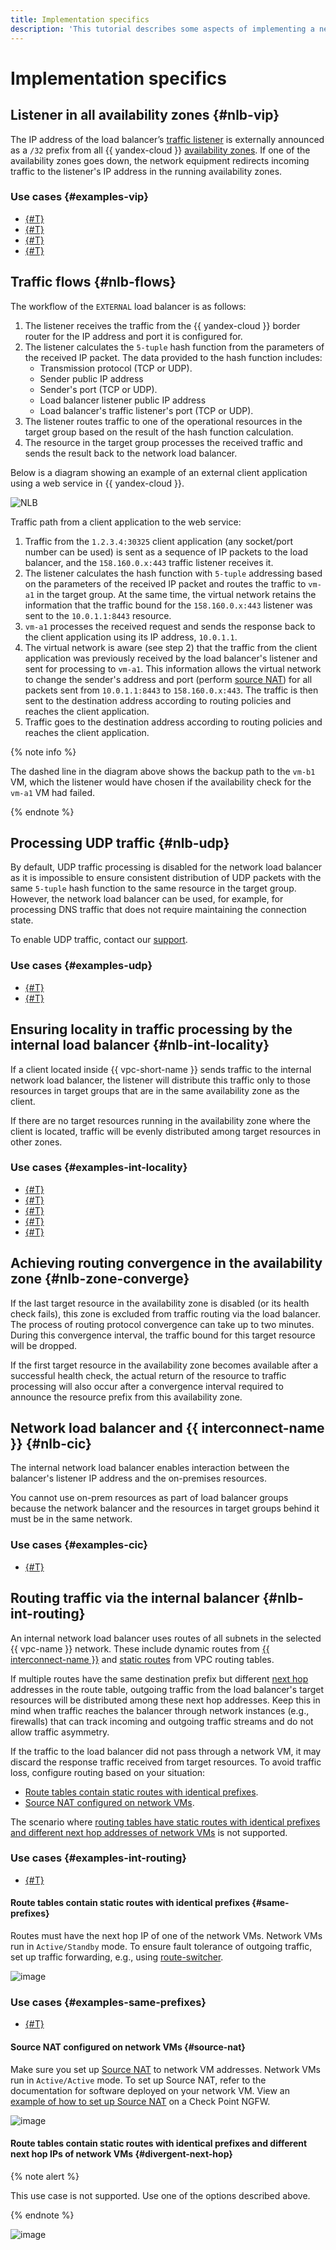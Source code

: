 ```yaml
---
title: Implementation specifics
description: 'This tutorial describes some aspects of implementing a network load balancer in {{ yandex-cloud }}: the external load balancer workflow, UDP traffic processing, routing traffic through the internal load balancer, etc.'
---
```


# Implementation specifics


## Listener in all availability zones {#nlb-vip}

The IP address of the load balancer’s [traffic listener](listener.md) is externally announced as a `/32` prefix from all {{ yandex-cloud }} [availability zones](../../overview/concepts/geo-scope.md). If one of the availability zones goes down, the network equipment redirects incoming traffic to the listener's IP address in the running availability zones.


### Use cases {#examples-vip}

* [{#T}](../tutorials/updating-under-load.md)
* [{#T}](../tutorials/web-service.md)
* [{#T}](../tutorials/exchange.md)
* [{#T}](../tutorials/mssql-alwayson-lb.md)


## Traffic flows {#nlb-flows}

The workflow of the `EXTERNAL` load balancer is as follows:

1. The listener receives the traffic from the {{ yandex-cloud }} border router for the IP address and port it is configured for.
1. The listener calculates the `5-tuple` hash function from the parameters of the received IP packet. The data provided to the hash function includes:
    * Transmission protocol (TCP or UDP).
    * Sender public IP address
    * Sender's port (TCP or UDP).
    * Load balancer listener public IP address
    * Load balancer's traffic listener's port (TCP or UDP).
1. The listener routes traffic to one of the operational resources in the target group based on the result of the hash function calculation.
1. The resource in the target group processes the received traffic and sends the result back to the network load balancer.

Below is a diagram showing an example of an external client application using a web service in {{ yandex-cloud }}.

![NLB](../../_assets/network-load-balancer/nlb-flows.svg)

Traffic path from a client application to the web service:

1. Traffic from the `1.2.3.4:30325` client application (any socket/port number can be used) is sent as a sequence of IP packets to the load balancer, and the `158.160.0.x:443` traffic listener receives it.
1. The listener calculates the hash function with `5-tuple` addressing based on the parameters of the received IP packet and routes the traffic to `vm-a1` in the target group. At the same time, the virtual network retains the information that the traffic bound for the `158.160.0.x:443` listener was sent to the `10.0.1.1:8443` resource.
1. `vm-a1` processes the received request and sends the response back to the client application using its IP address, `10.0.1.1`.
1. The virtual network is aware (see step 2) that the traffic from the client application was previously received by the load balancer's listener and sent for processing to `vm-a1`. This information allows the virtual network to change the sender's address and port (perform [source NAT](https://en.wikipedia.org/wiki/Network_address_translation)) for all packets sent from `10.0.1.1:8443` to `158.160.0.x:443`. The traffic is then sent to the destination address according to routing policies and reaches the client application.
1. Traffic goes to the destination address according to routing policies and reaches the client application.

{% note info %}

The dashed line in the diagram above shows the backup path to the `vm-b1` VM, which the listener would have chosen if the availability check for the `vm-a1` VM had failed.

{% endnote %}

## Processing UDP traffic {#nlb-udp}

By default, UDP traffic processing is disabled for the network load balancer as it is impossible to ensure consistent distribution of UDP packets with the same `5-tuple` hash function to the same resource in the target group. However, the network load balancer can be used, for example, for processing DNS traffic that does not require maintaining the connection state.

To enable UDP traffic, contact our [support](../../support/overview.md).


### Use cases {#examples-udp}

* [{#T}](../tutorials/dns-integration.md)
* [{#T}](../tutorials/web-service.md)


## Ensuring locality in traffic processing by the internal load balancer {#nlb-int-locality}

If a client located inside {{ vpc-short-name }} sends traffic to the internal network load balancer, the listener will distribute this traffic only to those resources in target groups that are in the same availability zone as the client. 

If there are no target resources running in the availability zone where the client is located, traffic will be evenly distributed among target resources in other zones.


### Use cases {#examples-int-locality}

* [{#T}](../tutorials/route-switcher.md)
* [{#T}](../tutorials/storage-vpc-access.md)
* [{#T}](../tutorials/vpc-cr-access.md)
* [{#T}](../tutorials/route-switcher.md)
* [{#T}](../tutorials/mssql-alwayson-lb.md)


## Achieving routing convergence in the availability zone {#nlb-zone-converge}

If the last target resource in the availability zone is disabled (or its health check fails), this zone is excluded from traffic routing via the load balancer. The process of routing protocol convergence can take up to two minutes. During this convergence interval, the traffic bound for this target resource will be dropped.

If the first target resource in the availability zone becomes available after a successful health check, the actual return of the resource to traffic processing will also occur after a convergence interval required to announce the resource prefix from this availability zone.

## Network load balancer and {{ interconnect-name }} {#nlb-cic}

The internal network load balancer enables interaction between the balancer's listener IP address and the on-premises resources.

You cannot use on-prem resources as part of load balancer groups because the network balancer and the resources in target groups behind it must be in the same network.


### Use cases {#examples-cic}

* [{#T}](../../vpc/tutorials/cic-with-ngfw.md)


## Routing traffic via the internal balancer {#nlb-int-routing}

An internal network load balancer uses routes of all subnets in the selected {{ vpc-name }} network. These include dynamic routes from [{{ interconnect-name }}](../../interconnect/) and [static routes](../../vpc/concepts/routing.md) from VPC routing tables.

If multiple routes have the same destination prefix but different [next hop](https://en.wikipedia.org/wiki/Hop_(networking)#Next_hop) addresses in the route table, outgoing traffic from the load balancer's target resources will be distributed among these next hop addresses. Keep this in mind when traffic reaches the balancer through network instances (e.g., firewalls) that can track incoming and outgoing traffic streams and do not allow traffic asymmetry.

If the traffic to the load balancer did not pass through a network VM, it may discard the response traffic received from target resources. To avoid traffic loss, configure routing based on your situation:

* [Route tables contain static routes with identical prefixes](#same-prefixes).
* [Source NAT configured on network VMs](#source-nat).

The scenario where [routing tables have static routes with identical prefixes and different next hop addresses of network VMs](#divergent-next-hop) is not supported.


### Use cases {#examples-int-routing}

* [{#T}](../tutorials/mssql-alwayson-lb.md)


#### Route tables contain static routes with identical prefixes {#same-prefixes}

Routes must have the next hop IP of one of the network VMs. Network VMs run in `Active/Standby` mode. To ensure fault tolerance of outgoing traffic, set up traffic forwarding, e.g., using [route-switcher](https://github.com/yandex-cloud-examples/yc-route-switcher/tree/main).

![image](../../_assets/network-load-balancer/nlb-int-routing-1.svg)



### Use cases {#examples-same-prefixes}

* [{#T}](../tutorials/web-service.md)


#### Source NAT configured on network VMs {#source-nat}

Make sure you set up [Source NAT](https://en.wikipedia.org/wiki/Network_address_translation#SNAT) to network VM addresses. Network VMs run in `Active/Active` mode. To set up Source NAT, refer to the documentation for software deployed on your network VM. View an [example of how to set up Source NAT](../../tutorials/routing/high-accessible-dmz.md#setup-static-nat) on a Check Point NGFW.

![image](../../_assets/network-load-balancer/nlb-int-routing-2.svg)

#### Route tables contain static routes with identical prefixes and different next hop IPs of network VMs {#divergent-next-hop}

{% note alert %}

This use case is not supported. Use one of the options described above.

{% endnote %}

![image](../../_assets/network-load-balancer/nlb-int-routing-3.svg)